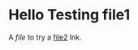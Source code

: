#   Hello Testing file1

A *file* to try a [file2] lnk.

[file2]: https://github.com/pegp/Hello/blob/main/file2.md
